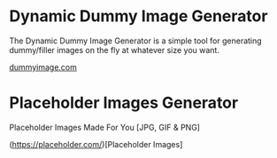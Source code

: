 # Dynamic Dummy Image Generator

The Dynamic Dummy Image Generator is a simple tool for generating dummy/filler images on the fly at whatever size you want.

[dummyimage.com](https://dummyimage.com/)


# Placeholder Images Generator

Placeholder Images Made For You [JPG, GIF & PNG]

(https://placeholder.com/)[Placeholder Images]
